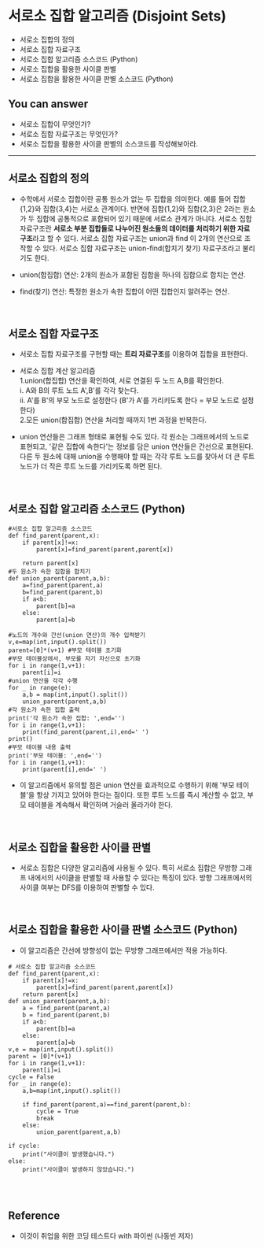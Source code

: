 # 서로소 집합 알고리즘 (Disjoint Sets)
- 서로소 집합의 정의
- 서로소 집합 자료구조
- 서로소 집합 알고리즘 소스코드 (Python)
- 서로소 집합을 활용한 사이클 판별
- 서로소 집합을 활용한 사이클 판별 소스코드 (Python)


## You can answer
- 서로소 집합이 무엇인가?
- 서로소 집합 자료구조는 무엇인가?
- 서로소 집합을 활용한 사이클 판별의 소스코드를 작성해보아라.
-----------------------

## 서로소 집합의 정의
- 수학에서 서로소 집합이란 공통 원소가 없는 두 집합을 의미한다. 예를 들어 집합 {1,2}와 집합{3,4}는 서로소 관계이다. 반면에 집합{1,2}와 집합{2,3}은 2라는 원소가 두 집합에 공통적으로 포함되어 있기 때문에 서로소 관계가 아니다. 
서로소 집합 자료구조란 **서로소 부분 집합들로 나누어진 원소들의 데이터를 처리하기 위한 자료구조**라고 할 수 있다. 서로소 집합 자료구조는 union과 find 이 2개의 연산으로 조작할 수 있다.
서로소 집합 자료구조는 union-find(합치기 찾기) 자료구조라고 불리기도 한다. 

- union(합집합) 연산: 2개의 원소가 포함된 집합을 하나의 집합으로 합치는 연산.
- find(찾기) 연산: 특정한 원소가 속한 집합이 어떤 집합인지 알려주는 연산.

</br>

## 서로소 집합 자료구조
- 서로소 집합 자료구조를 구현할 때는 **트리 자료구조**를 이용하여 집합을 표현한다. 

- 서로소 집합 계산 알고리즘</br>
1.union(합집합) 연산을 확인하여, 서로 연결된 두 노드 A,B를 확인한다.</br>
ⅰ. A와 B의 루트 노드 A',B'를 각각 찾는다.</br>
ⅱ. A'를 B'의 부모 노드로 설정한다 (B'가 A'를 가리키도록 한다 = 부모 노드로 설정한다)</br>
2.모든 union(합집합) 연산을 처리할 때까지 1번 과정을 반복한다.

- union 연산들은 그래프 형태로 표현될 수도 있다. 각 원소는 그래프에서의 노드로 표현되고, '같은 집합에 속한다'는 정보를 담은 union 연산들은 간선으로 표현된다.
다른 두 원소에 대해 union을 수행해야 할 때는 각각 루트 노드를 찾아서 더 큰 루트 노드가 더 작은 루트 노드를 가리키도록 하면 된다. 

</br>

## 서로소 집합 알고리즘 소스코드 (Python)
```
#서로소 집합 알고리즘 소스코드
def find_parent(parent,x):
    if parent[x]!=x:
        parent[x]=find_parent(parent,parent[x])
    
    return parent[x]
#두 원소가 속한 집합을 합치기
def union_parent(parent,a,b):
    a=find_parent(parent,a)
    b=find_parent(parent,b)
    if a<b:
        parent[b]=a
    else:
        parent[a]=b
    
#노드의 개수와 간선(union 연산)의 개수 입력받기
v,e=map(int,input().split())
parent=[0]*(v+1) #부모 테이블 초기화
#부모 테이블상에서, 부모를 자기 자신으로 초기화
for i in range(1,v+1):
    parent[i]=i
#union 연산을 각각 수행
for _ in range(e):
    a,b = map(int,input().split())
    union_parent(parent,a,b)
#각 원소가 속한 집합 출력
print('각 원소가 속한 집합: ',end='')
for i in range(1,v+1):
    print(find_parent(parent,i),end=' ')
print()
#부모 테이블 내용 출력
print('부모 테이블: ',end='')
for i in range(1,v+1):
    print(parent[i],end=' ')
```

- 이 알고리즘에서 유의할 점은 union 연산을 효과적으로 수행하기 위해 '부모 테이블'을 항상 가지고 있어야 한다는 점이다. 또한 루트 노드를 즉시 계산할 수 없고, 부모 테이블을 계속해서 확인하며 거슬러 올라가야 한다.

<br/>

## 서로소 집합을 활용한 사이클 판별
- 서로소 집합은 다양한 알고리즘에 사용될 수 있다. 특히 서로소 집합은 무방향 그래프 내에서의 사이클을 판별할 때 사용할 수 있다는 특징이 있다. 방향 그래프에서의 사이클 여부는 DFS를 이용하여 판별할 수 있다.

</br>

## 서로소 집합을 활용한 사이클 판별 소스코드 (Python)

- 이 알고리즘은 간선에 방향성이 없는 무방향 그래프에서만 적용 가능하다. 
```
# 서로소 집합 알고리즘 소스코드
def find_parent(parent,x):
    if parent[x]!=x:
        parent[x]=find_parent(parent,parent[x])
    return parent[x]
def union_parent(parent,a,b):
    a = find_parent(parent,a)
    b = find_parent(parent,b)
    if a<b:
        parent[b]=a
    else:
        parent[a]=b
v,e = map(int,input().split())
parent = [0]*(v+1)
for i in range(1,v+1):
    parent[i]=i
cycle = False
for _ in range(e):
    a,b=map(int,input().split())
    
    if find_parent(parent,a)==find_parent(parent,b):
        cycle = True
        break
    else:
        union_parent(parent,a,b)
    
if cycle:
    print("사이클이 발생했습니다.")
else:
    print("사이클이 발생하지 않았습니다.")
        
```

<br/>

## Reference
- 이것이 취업을 위한 코딩 테스트다 with 파이썬 (나동빈 저자)